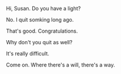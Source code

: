 Hi, Susan. Do you have a light?

No. I quit somking long ago.

That's good. Congratulations.

Why don't you quit as well?

It's really difficult.

Come on. Where there's a will, there's a way.
